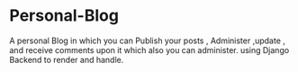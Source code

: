 # Personal-Blog
A personal Blog in which you can Publish your posts , Administer ,update , and receive comments upon it which also you can administer.
using Django Backend to render and handle.

